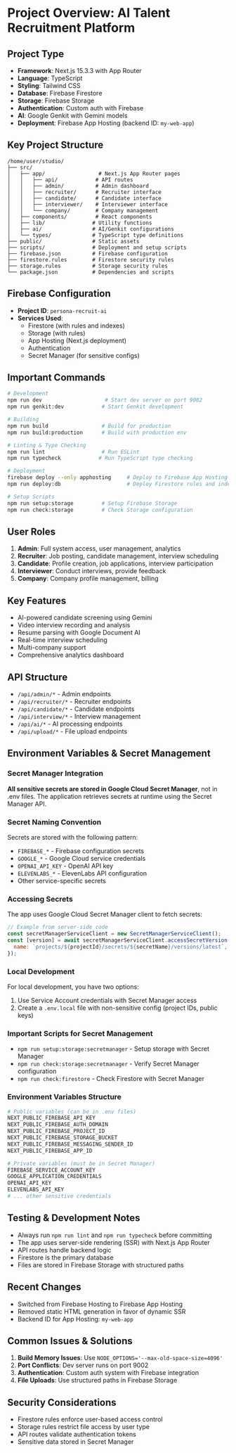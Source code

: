 # Project Overview: AI Talent Recruitment Platform

## Project Type
- **Framework**: Next.js 15.3.3 with App Router
- **Language**: TypeScript
- **Styling**: Tailwind CSS
- **Database**: Firebase Firestore
- **Storage**: Firebase Storage
- **Authentication**: Custom auth with Firebase
- **AI**: Google Genkit with Gemini models
- **Deployment**: Firebase App Hosting (backend ID: `my-web-app`)

## Key Project Structure
```
/home/user/studio/
├── src/
│   ├── app/                 # Next.js App Router pages
│   │   ├── api/            # API routes
│   │   ├── admin/          # Admin dashboard
│   │   ├── recruiter/      # Recruiter interface
│   │   ├── candidate/      # Candidate interface
│   │   ├── interviewer/    # Interviewer interface
│   │   └── company/        # Company management
│   ├── components/         # React components
│   ├── lib/               # Utility functions
│   ├── ai/                # AI/Genkit configurations
│   └── types/             # TypeScript type definitions
├── public/                # Static assets
├── scripts/               # Deployment and setup scripts
├── firebase.json          # Firebase configuration
├── firestore.rules        # Firestore security rules
├── storage.rules          # Storage security rules
└── package.json           # Dependencies and scripts
```

## Firebase Configuration
- **Project ID**: `persona-recruit-ai`
- **Services Used**:
  - Firestore (with rules and indexes)
  - Storage (with rules)
  - App Hosting (Next.js deployment)
  - Authentication
  - Secret Manager (for sensitive configs)

## Important Commands
```bash
# Development
npm run dev                    # Start dev server on port 9002
npm run genkit:dev            # Start Genkit development

# Building
npm run build                 # Build for production
npm run build:production      # Build with production env

# Linting & Type Checking
npm run lint                  # Run ESLint
npm run typecheck            # Run TypeScript type checking

# Deployment
firebase deploy --only apphosting     # Deploy to Firebase App Hosting
npm run deploy:db                     # Deploy Firestore rules and indexes

# Setup Scripts
npm run setup:storage         # Setup Firebase Storage
npm run check:storage         # Check Storage configuration
```

## User Roles
1. **Admin**: Full system access, user management, analytics
2. **Recruiter**: Job posting, candidate management, interview scheduling
3. **Candidate**: Profile creation, job applications, interview participation
4. **Interviewer**: Conduct interviews, provide feedback
5. **Company**: Company profile management, billing

## Key Features
- AI-powered candidate screening using Gemini
- Video interview recording and analysis
- Resume parsing with Google Document AI
- Real-time interview scheduling
- Multi-company support
- Comprehensive analytics dashboard

## API Structure
- `/api/admin/*` - Admin endpoints
- `/api/recruiter/*` - Recruiter endpoints
- `/api/candidate/*` - Candidate endpoints
- `/api/interview/*` - Interview management
- `/api/ai/*` - AI processing endpoints
- `/api/upload/*` - File upload endpoints

## Environment Variables & Secret Management

### Secret Manager Integration
**All sensitive secrets are stored in Google Cloud Secret Manager**, not in .env files. The application retrieves secrets at runtime using the Secret Manager API.

### Secret Naming Convention
Secrets are stored with the following pattern:
- `FIREBASE_*` - Firebase configuration secrets
- `GOOGLE_*` - Google Cloud service credentials
- `OPENAI_API_KEY` - OpenAI API key
- `ELEVENLABS_*` - ElevenLabs API configuration
- Other service-specific secrets

### Accessing Secrets
The app uses Google Cloud Secret Manager client to fetch secrets:
```javascript
// Example from server-side code
const secretManagerServiceClient = new SecretManagerServiceClient();
const [version] = await secretManagerServiceClient.accessSecretVersion({
  name: `projects/${projectId}/secrets/${secretName}/versions/latest`,
});
```

### Local Development
For local development, you have two options:
1. Use Service Account credentials with Secret Manager access
2. Create a `.env.local` file with non-sensitive config (project IDs, public keys)

### Important Scripts for Secret Management
- `npm run setup:storage:secretmanager` - Setup storage with Secret Manager
- `npm run check:storage:secretmanager` - Verify Secret Manager configuration
- `npm run check:firestore` - Check Firestore with Secret Manager

### Environment Variables Structure
```bash
# Public variables (can be in .env files)
NEXT_PUBLIC_FIREBASE_API_KEY
NEXT_PUBLIC_FIREBASE_AUTH_DOMAIN
NEXT_PUBLIC_FIREBASE_PROJECT_ID
NEXT_PUBLIC_FIREBASE_STORAGE_BUCKET
NEXT_PUBLIC_FIREBASE_MESSAGING_SENDER_ID
NEXT_PUBLIC_FIREBASE_APP_ID

# Private variables (must be in Secret Manager)
FIREBASE_SERVICE_ACCOUNT_KEY
GOOGLE_APPLICATION_CREDENTIALS
OPENAI_API_KEY
ELEVENLABS_API_KEY
# ... other sensitive credentials
```

## Testing & Development Notes
- Always run `npm run lint` and `npm run typecheck` before committing
- The app uses server-side rendering (SSR) with Next.js App Router
- API routes handle backend logic
- Firestore is the primary database
- Files are stored in Firebase Storage with structured paths

## Recent Changes
- Switched from Firebase Hosting to Firebase App Hosting
- Removed static HTML generation in favor of dynamic SSR
- Backend ID for App Hosting: `my-web-app`

## Common Issues & Solutions
1. **Build Memory Issues**: Use `NODE_OPTIONS='--max-old-space-size=4096'`
2. **Port Conflicts**: Dev server runs on port 9002
3. **Authentication**: Custom auth system with Firebase integration
4. **File Uploads**: Use structured paths in Firebase Storage

## Security Considerations
- Firestore rules enforce user-based access control
- Storage rules restrict file access by user type
- API routes validate authentication tokens
- Sensitive data stored in Secret Manager
